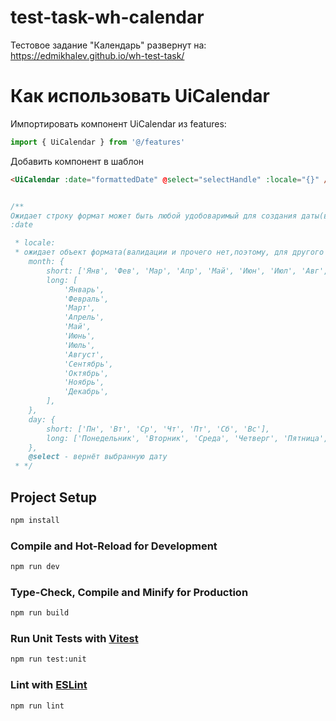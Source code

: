 # test-task-wh-calendar

Тестовое задание "Календарь" развернут на: https://edmikhalev.github.io/wh-test-task/

# Как использовать UiCalendar

Импортировать компонент UiCalendar из features:

```TypeScript
import { UiCalendar } from '@/features'
```

Добавить компонент в шаблон

```html
<UiCalendar :date="formattedDate" @select="selectHandle" :locale="{}" />
```

```TypeScript

/**
Ожидает строку формат может быть любой удобоваримый для создания даты(валидации не добавлял)
:date

 * locale:
 * ожидает объект формата(валидации и прочего нет,поэтому, для другого языка нужно заполнить short-поля полностью):
	month: {
		short: ['Янв', 'Фев', 'Мар', 'Апр', 'Май', 'Июн', 'Июл', 'Авг', 'Сен', 'Окт', 'Ноя', 'Дек'],
		long: [
			'Январь',
			'Февраль',
			'Март',
			'Апрель',
			'Май',
			'Июнь',
			'Июль',
			'Август',
			'Сентябрь',
			'Октябрь',
			'Ноябрь',
			'Декабрь',
		],
	},
	day: {
		short: ['Пн', 'Вт', 'Ср', 'Чт', 'Пт', 'Сб', 'Вс'],
		long: ['Понедельник', 'Вторник', 'Среда', 'Четверг', 'Пятница', 'Суббота', 'Воскресенье'],
	},
    @select - вернёт выбранную дату
 * */
```

## Project Setup

```sh
npm install
```

### Compile and Hot-Reload for Development

```sh
npm run dev
```

### Type-Check, Compile and Minify for Production

```sh
npm run build
```

### Run Unit Tests with [Vitest](https://vitest.dev/)

```sh
npm run test:unit
```

### Lint with [ESLint](https://eslint.org/)

```sh
npm run lint
```

